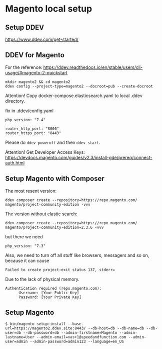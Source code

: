 # Magento local setup

## Setup DDEV

https://www.ddev.com/get-started/

## DDEV for Magento

For the reference: https://ddev.readthedocs.io/en/stable/users/cli-usage/#magento-2-quickstart

```
mkdir magento2 && cd magento2
ddev config --project-type=magento2 --docroot=pub --create-docroot
```
Attention! Copy docker-compose.elasticsearch.yaml to local .ddev directory.

fix in .ddev/config.yaml

```
php_version: "7.4"

router_http_port: "8000"
router_https_port: "8443"
```

Please do ```ddev poweroff``` and then ```ddev start```.

Attention! Get Developer Access Keys: https://devdocs.magento.com/guides/v2.3/install-gde/prereq/connect-auth.html

## Setup Magento with Composer

The most resent version:
```
ddev composer create --repository=https://repo.magento.com/ magento/project-community-edition -vvv
```
The version without elastic search:
```
ddev composer create --repository=https://repo.magento.com/ magento/project-community-edition=2.3.6 -vvv
```
but there we need 
```
php_version: "7.3"
```
Also, we need to turn off all stuff like browsers, messagers and so on,
because it can cause 
```
Failed to create project:exit status 137, stderr=
```
Due to the lack of physical memory. 

```
Authentication required (repo.magento.com):
      Username: [Your Public Key]
      Password: [Your Private Key]
```

## Setup Magento

```
$ bin/magento setup:install --base-url=https://magento2.ddev.site:8443/ --db-host=db --db-name=db --db-user=db --db-password=db --admin-firstname=Magento --admin-lastname=User --admin-email=vas+1@speedandfunction.com --admin-user=admin --admin-password=admin123 --language=en_US
```
